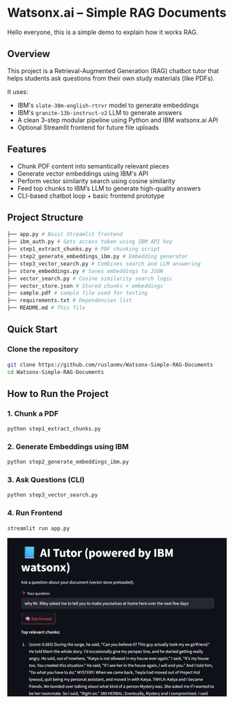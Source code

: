 
# Watsonx.ai – Simple RAG Documents

Hello everyone, this is a simple demo to explain how it works RAG.

##  Overview

This project is a Retrieval-Augmented Generation (RAG) chatbot tutor that helps students ask questions from their own study materials (like PDFs).

It uses:
-  IBM's `slate-30m-english-rtrvr` model to generate embeddings
-  IBM's `granite-13b-instruct-v2` LLM to generate answers
-  A clean 3-step modular pipeline using Python and IBM watsonx.ai API
-  Optional Streamlit frontend for future file uploads


##  Features

- Chunk PDF content into semantically relevant pieces
- Generate vector embeddings using IBM's API
- Perform vector similarity search using cosine similarity
- Feed top chunks to IBM’s LLM to generate high-quality answers
- CLI-based chatbot loop + basic frontend prototype



##  Project Structure
```bash
├── app.py # Basic Streamlit frontend
├── ibm_auth.py # Gets access token using IBM API key
├── step1_extract_chunks.py # PDF chunking script
├── step2_generate_embeddings_ibm.py # Embedding generator
├── step3_vector_search.py # Combines search and LLM answering
├── store_embeddings.py # Saves embeddings to JSON
├── vector_search.py # Cosine similarity search logic
├── vector_store.json # Stored chunks + embeddings
├── sample.pdf # sample file used for testing
├── requirements.txt # Dependencies list
├── README.md # This file
```

## Quick Start

###  Clone the repository
```bash
git clone https://github.com/ruslanmv/Watsonx-Simple-RAG-Documents
cd Watsonx-Simple-RAG-Documents
```
##  How to Run the Project

### 1. Chunk a PDF

```bash
python step1_extract_chunks.py
```
### 2. Generate Embeddings using IBM

```bash
python step2_generate_embeddings_ibm.py
```
### 3. Ask Questions (CLI)

```bash
python step3_vector_search.py
```
### 4. Run Frontend

```bash
streamlit run app.py
```

![](assets/2025-06-17-22-00-08.png)